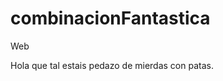 combinacionFantastica
=====================

Web

Hola que tal estais pedazo de mierdas con patas. 
